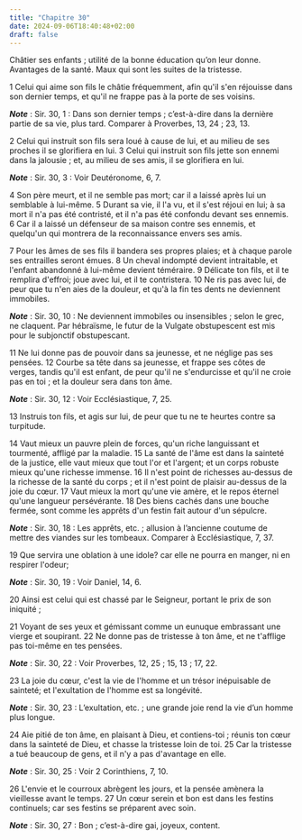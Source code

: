 ```yaml
---
title: "Chapitre 30"
date: 2024-09-06T18:40:48+02:00
draft: false
---
```



Châtier ses enfants ; utilité de la bonne éducation qu’on leur donne.
Avantages de la santé.
Maux qui sont les suites de la tristesse.


1 Celui qui aime son fils le châtie fréquemment, afin qu'il s'en réjouisse dans son dernier temps, et qu'il ne frappe pas à la porte de ses voisins.

***Note*** :  Sir. 30, 1 : Dans son dernier temps ; c’est-à-dire dans la dernière partie de sa vie, plus tard. Comparer à Proverbes, 13, 24 ; 23, 13.

2 Celui qui instruit son fils sera loué à cause de lui, et au milieu de ses proches il se glorifiera en lui. 3 Celui qui instruit son fils jette son ennemi dans la jalousie ; et, au milieu de ses amis, il se glorifiera en lui.

***Note*** :  Sir. 30, 3 : Voir Deutéronome, 6, 7.

4 Son père meurt, et il ne semble pas mort; car il a laissé après lui un semblable à lui-même. 5 Durant sa vie, il l'a vu, et il s'est réjoui en lui; à sa mort il n'a pas été contristé, et il n'a pas été confondu devant ses ennemis. 6 Car il a laissé un défenseur de sa maison contre ses ennemis, et quelqu'un qui montrera de la reconnaissance envers ses amis.


7 Pour les âmes de ses fils il bandera ses propres plaies; et à chaque parole ses entrailles seront émues. 8 Un cheval indompté devient intraitable, et l'enfant abandonné à lui-même devient téméraire. 9 Délicate ton fils, et il te remplira d'effroi; joue avec lui, et il te contristera. 10 Ne ris pas avec lui, de peur que tu n'en aies de la douleur, et qu'à la fin tes dents ne deviennent immobiles.

***Note*** :  Sir. 30, 10 : Ne deviennent immobiles ou insensibles ; selon le grec, ne claquent. Par hébraïsme, le futur de la Vulgate obstupescent est mis pour le subjonctif obstupescant.

11 Ne lui donne pas de pouvoir dans sa jeunesse, et ne néglige pas ses pensées. 12 Courbe sa tête dans sa jeunesse, et frappe ses côtes de verges, tandis qu'il est enfant, de peur qu'il ne s'endurcisse et qu'il ne croie pas en toi ; et la douleur sera dans ton âme.

***Note*** :  Sir. 30, 12 : Voir Ecclésiastique, 7, 25.

13 Instruis ton fils, et agis sur lui, de peur que tu ne te heurtes contre sa turpitude.


14 Vaut mieux un pauvre plein de forces, qu'un riche languissant et tourmenté, affligé par la maladie. 15 La santé de l'âme est dans la sainteté de la justice, elle vaut mieux que tout l'or et l'argent; et un corps robuste mieux qu'une richesse immense. 16 Il n'est point de richesses au-dessus de la richesse de la santé du corps ; et il n'est point de plaisir au-dessus de la joie du cœur. 17 Vaut mieux la mort qu'une vie amère, et le repos éternel qu'une langueur persévérante. 18 Des biens cachés dans une bouche fermée, sont comme les apprêts d'un festin fait autour d'un sépulcre.

***Note*** :  Sir. 30, 18 : Les apprêts, etc. ; allusion à l’ancienne coutume de mettre des viandes sur les tombeaux. Comparer à Ecclésiastique, 7, 37.

19 Que servira une oblation à une idole? car elle ne pourra en manger, ni en respirer l'odeur;

***Note*** :  Sir. 30, 19 : Voir Daniel, 14, 6.

20 Ainsi est celui qui est chassé par le Seigneur, portant le prix de son iniquité ;


21 Voyant de ses yeux et gémissant comme un eunuque embrassant une vierge et soupirant. 22 Ne donne pas de tristesse à ton âme, et ne t'afflige pas toi-même en tes pensées.

***Note*** :  Sir. 30, 22 : Voir Proverbes, 12, 25 ; 15, 13 ; 17, 22.

23 La joie du cœur, c'est la vie de l'homme et un trésor inépuisable de sainteté; et l'exultation de l'homme est sa longévité.

***Note*** :  Sir. 30, 23 : L’exultation, etc. ; une grande joie rend la vie d’un homme plus longue.

24 Aie pitié de ton âme, en plaisant à Dieu, et contiens-toi ; réunis ton cœur dans la sainteté de Dieu, et chasse la tristesse loin de toi. 25 Car la tristesse a tué beaucoup de gens, et il n'y a pas d'avantage en elle.

***Note*** :  Sir. 30, 25 : Voir 2 Corinthiens, 7, 10.

26 L'envie et le courroux abrègent les jours, et la pensée amènera la vieillesse avant le temps. 27 Un cœur serein et bon est dans les festins continuels; car ses festins se préparent avec soin.

***Note*** :  Sir. 30, 27 : Bon ; c’est-à-dire gai, joyeux, content.

